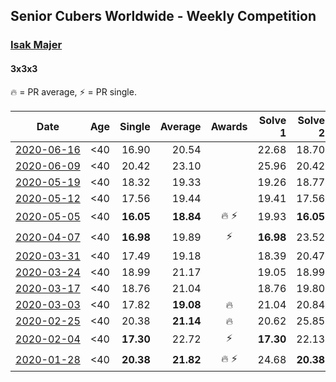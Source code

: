 ## Senior Cubers Worldwide - Weekly Competition
### [Isak Majer](../isak_majer.md)
#### 3x3x3

🔥 = PR average, ⚡ = PR single.

| Date | Age | Single | Average | Awards | Solve 1 | Solve 2 | Solve 3 | Solve 4 | Solve 5 | Video |
| :--: | :--: | --: | --: | :--: | --: | --: | --: | --: | --: | :-- |
| [<span style="white-space: nowrap">2020-06-16</span>](../../results/333/2020-06-16.md) | <40 | 16.90 | 20.54 |  | 22.68 | 18.70 | 20.24 | 25.57 | 16.90 | [Link](https://www.facebook.com/events/604103587178706/permalink/608997466689318/) |
| [<span style="white-space: nowrap">2020-06-09</span>](../../results/333/2020-06-09.md) | <40 | 20.42 | 23.10 |  | 25.96 | 20.42 | 22.52 | 32.10 | 20.84 | [Link](https://www.facebook.com/isak.majer/videos/3263767253848359/) |
| [<span style="white-space: nowrap">2020-05-19</span>](../../results/333/2020-05-19.md) | <40 | 18.32 | 19.33 |  | 19.26 | 18.77 | 19.96 | 18.32 | DNF | [Link](https://www.facebook.com/events/1880761498725633/permalink/1884622991672817/) |
| [<span style="white-space: nowrap">2020-05-12</span>](../../results/333/2020-05-12.md) | <40 | 17.56 | 19.44 |  | 19.41 | 17.56 | 28.47 | 18.32 | 20.59 | [Link](https://www.facebook.com/events/546188069600739/permalink/550356445850568/) |
| [<span style="white-space: nowrap">2020-05-05</span>](../../results/333/2020-05-05.md) | <40 | **16.05** | **18.84** | <span style="white-space: nowrap">🔥 ⚡</span> | 19.93 | **16.05** | 16.06 | 20.52 | 20.52 | [Link](https://www.facebook.com/events/3313106775587396/permalink/3313416688889738/) |
| [<span style="white-space: nowrap">2020-04-07</span>](../../results/333/2020-04-07.md) | <40 | **16.98** | 19.89 | ⚡ | **16.98** | 23.52 | 19.32 | 20.05 | 20.31 | [Link](https://www.facebook.com/events/510082903229069/permalink/514347032802656/) |
| [<span style="white-space: nowrap">2020-03-31</span>](../../results/333/2020-03-31.md) | <40 | 17.49 | 19.18 |  | 18.39 | 20.47 | 17.49 | 19.77 | 19.38 | [Link](https://www.facebook.com/events/207898257161923/permalink/211154236836325/) |
| [<span style="white-space: nowrap">2020-03-24</span>](../../results/333/2020-03-24.md) | <40 | 18.99 | 21.17 |  | 19.05 | 18.99 | 22.32 | 23.85 | 22.15 | [Link](https://www.facebook.com/events/524456301543611/permalink/527591207896787/) |
| [<span style="white-space: nowrap">2020-03-17</span>](../../results/333/2020-03-17.md) | <40 | 18.76 | 21.04 |  | 18.76 | 19.80 | 22.00 | 21.32 | 24.22 | [Link](https://www.facebook.com/events/280686576235146/permalink/284130945890709/) |
| [<span style="white-space: nowrap">2020-03-03</span>](../../results/333/2020-03-03.md) | <40 | 17.82 | **19.08** | 🔥 | 21.04 | 20.84 | 17.93 | 18.47 | 17.82 | [Link](https://www.facebook.com/events/241721610185997/permalink/244931956531629/) |
| [<span style="white-space: nowrap">2020-02-25</span>](../../results/333/2020-02-25.md) | <40 | 20.38 | **21.14** | 🔥 | 20.62 | 25.85 | 21.22 | 20.38 | 21.58 | [Link](https://www.facebook.com/events/196320811461109/permalink/199996144426909/) |
| [<span style="white-space: nowrap">2020-02-04</span>](../../results/333/2020-02-04.md) | <40 | **17.30** | 22.72 | ⚡ | **17.30** | 22.13 | 23.37 | 22.66 | 31.93 | [Link](https://www.facebook.com/groups/1604105099735401/permalink/2137726009706638/) |
| [<span style="white-space: nowrap">2020-01-28</span>](../../results/333/2020-01-28.md) | <40 | **20.38** | **21.82** | <span style="white-space: nowrap">🔥 ⚡</span> | 24.68 | **20.38** | 20.40 | - | - | [Link](https://www.facebook.com/isak.majer/videos/3126688177556268/) |


<!-- Global site tag (gtag.js) - Google Analytics -->
<script async src="https://www.googletagmanager.com/gtag/js?id=UA-86348435-3"></script>
<script>window.dataLayer = window.dataLayer || []; function gtag() {dataLayer.push(arguments);} gtag('js', new Date()); gtag('config', 'UA-86348435-3');</script>
